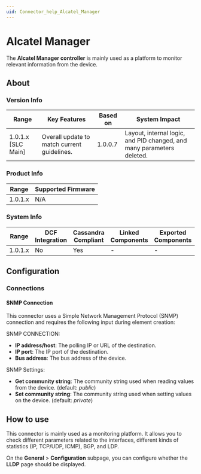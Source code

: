```yaml
---
uid: Connector_help_Alcatel_Manager
---
```


# Alcatel Manager

The **Alcatel Manager controller** is mainly used as a platform to monitor relevant information from the device.

## About

### Version Info

| **Range**            | **Key Features**                            | **Based on** | **System Impact**                                                     |
|----------------------|---------------------------------------------|--------------|-----------------------------------------------------------------------|
| 1.0.1.x [SLC Main]   | Overall update to match current guidelines. | 1.0.0.7      | Layout, internal logic, and PID changed, and many parameters deleted. |

### Product Info

| Range     | Supported Firmware     |
|-----------|------------------------|
| 1.0.1.x   | N/A                    |

### System Info

| Range     | DCF Integration     | Cassandra Compliant     | Linked Components     | Exported Components     |
|-----------|---------------------|-------------------------|-----------------------|-------------------------|
| 1.0.1.x   | No                  | Yes                     | -                     | -                       |

## Configuration

### Connections

#### SNMP Connection

This connector uses a Simple Network Management Protocol (SNMP) connection and requires the following input during element creation:

SNMP CONNECTION:

- **IP address/host**: The polling IP or URL of the destination.
- **IP port**: The IP port of the destination.
- **Bus address**: The bus address of the device.

SNMP Settings:

- **Get community string**: The community string used when reading values from the device. (default: *public*)
- **Set community string**: The community string used when setting values on the device. (default: *private*)

## How to use

This connector is mainly used as a monitoring platform. It allows you to check different parameters related to the interfaces, different kinds of statistics (IP, TCP/UDP, ICMP), BGP, and LDP.

On the **General** \> **Configuration** subpage, you can configure whether the **LLDP** page should be displayed.
